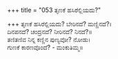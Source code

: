 +++
title = "053 ತೃಣಕೆ ಹಸಿರೆಲ್ಲಿಯದು?"

+++
ತೃಣಕೆ ಹಸಿರೆಲ್ಲಿಯದು? ಬೇರಿನದೆ? ಮಣ್ಣಿನದೆ?।  
ದಿನಪನದೆ? ಚಂದ್ರನದೆ? ನೀರಿನದೆ? ನಿನದೆ?॥  
ತಣಿತಣಿವ ನಿನ್ನ ಕಣ್ಣಿನ ಪುಣ್ಯವೋ? ನೋಡು।  
ಗುಣಕೆ ಕಾರಣವೊಂದೆ? - ಮಂಕುತಿಮ್ಮ॥  

